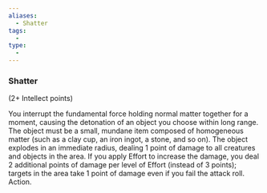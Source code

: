```yaml
---
aliases:
  - Shatter
tags:
  - 
type:
  - 
---
```

### Shatter

(2+ Intellect points)

You interrupt the fundamental force holding normal matter together for a moment, causing the detonation of an object you choose within long range. The object must be a small, mundane item composed of homogeneous matter (such as a clay cup, an iron ingot, a stone, and so on). The object explodes in an immediate radius, dealing 1 point of damage to all creatures and objects in the area. If you apply Effort to increase the damage, you deal 2 additional points of damage per level of Effort (instead of 3 points); targets in the area take 1 point of damage even if you fail the attack roll. Action.
